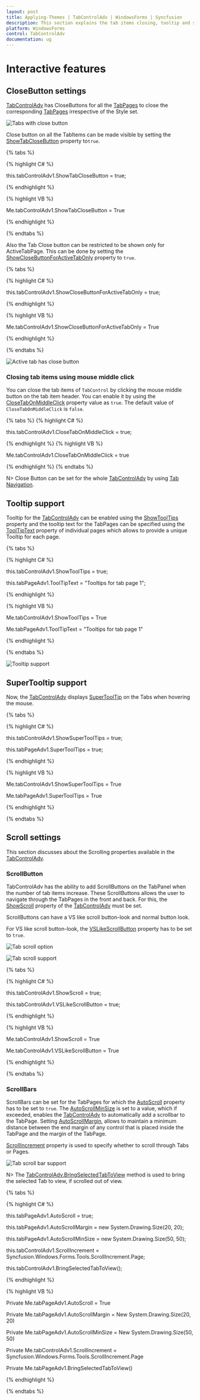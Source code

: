 ```yaml
---
layout: post
title: Applying-Themes | TabControlAdv | WindowsForms | Syncfusion
description: This section explains the tab items closing, tooltip and scrolling functionality in WindowsForms TabControlAdv
platform: WindowsForms
control: TabControlAdv 
documentation: ug
---
```


# Interactive features

## CloseButton settings

[TabControlAdv](https://help.syncfusion.com/cr/windowsforms/Syncfusion.Tools.Windows~Syncfusion.Windows.Forms.Tools.TabControlAdv.html) has CloseButtons for all the [TabPages]([TabPages](https://help.syncfusion.com/cr/windowsforms/Syncfusion.Tools.Windows~Syncfusion.Windows.Forms.Tools.TabControlAdv~TabPages.html)) to close the corresponding [TabPages]([TabPages](https://help.syncfusion.com/cr/windowsforms/Syncfusion.Tools.Windows~Syncfusion.Windows.Forms.Tools.TabControlAdv~TabPages.html)) irrespective of the Style set.

![Tabs with close button](Interactive-Features_images/Interactive-Features_img3.jpeg)

Close button on all the TabItems can be made visible by setting the [ShowTabCloseButton](https://help.syncfusion.com/cr/windowsforms/Syncfusion.Tools.Windows~Syncfusion.Windows.Forms.Tools.TabControlAdv~ShowTabCloseButton.html) property to`true`.

{% tabs %}

{% highlight C# %}

this.tabControlAdv1.ShowTabCloseButton = true;

{% endhighlight %}

{% highlight VB %}

Me.tabControlAdv1.ShowTabCloseButton = True

{% endhighlight %}

{% endtabs %}

Also the Tab Close button can be restricted to be shown only for ActiveTabPage. This can be done by setting the [ShowCloseButtonForActiveTabOnly](https://help.syncfusion.com/cr/windowsforms/Syncfusion.Tools.Windows~Syncfusion.Windows.Forms.Tools.TabControlAdv~ShowCloseButtonForActiveTabOnly.html) property to `true`.

{% tabs %}

{% highlight C# %}

this.tabControlAdv1.ShowCloseButtonForActiveTabOnly = true;

{% endhighlight %}

{% highlight VB %}

Me.tabControlAdv1.ShowCloseButtonForActiveTabOnly = True

{% endhighlight %}

{% endtabs %}

![Active tab has close button](Interactive-Features_images/Interactive-Features_img4.jpeg)

### Closing tab items using mouse middle click

You can close the tab items of `TabControl` by clicking the mouse middle button on the tab item header. You can enable it by using the [CloseTabOnMiddleClick](https://help.syncfusion.com/cr/windowsforms/Syncfusion.Tools.Windows~Syncfusion.Windows.Forms.Tools.TabControlAdv~CloseTabOnMiddleClick.html) property value as `true`. The default value of  `CloseTabOnMiddleClick` is `false`.

{% tabs %}
{% highlight C# %}

this.tabControlAdv1.CloseTabOnMiddleClick = true;

{% endhighlight %}
{% highlight VB %}

Me.tabControlAdv1.CloseTabOnMiddleClick = true

{% endhighlight %}
{% endtabs %}

N> Close Button can be set for the whole [TabControlAdv](https://help.syncfusion.com/cr/windowsforms/Syncfusion.Tools.Windows~Syncfusion.Windows.Forms.Tools.TabControlAdv.html) by using [Tab Navigation](/windowsforms/tabcontroladv/tab-navigation).

## Tooltip support

Tooltip for the [TabControlAdv](https://help.syncfusion.com/cr/windowsforms/Syncfusion.Tools.Windows~Syncfusion.Windows.Forms.Tools.TabControlAdv.html) can be enabled using the [ShowToolTips](https://help.syncfusion.com/cr/windowsforms/Syncfusion.Tools.Windows~Syncfusion.Windows.Forms.Tools.TabControlAdv~ShowToolTips.html) property and the tooltip text for the TabPages can be specified using the [ToolTipText](https://help.syncfusion.com/cr/windowsforms/Syncfusion.Tools.Windows~Syncfusion.Windows.Forms.Tools.TabPageAdv~ToolTipText.html) property of individual pages which allows to provide a unique Tooltip for each page.

{% tabs %}

{% highlight C# %}

this.tabControlAdv1.ShowToolTips = true;

this.tabPageAdv1.ToolTipText = "Tooltips for tab page 1";

{% endhighlight %}

{% highlight VB %}

Me.tabControlAdv1.ShowToolTips = True

Me.tabPageAdv1.ToolTipText = "Tooltips for tab page 1"

{% endhighlight %}

{% endtabs %}

![Tooltip support](Interactive-Features_images/Interactive-Features_img6.jpeg)


## SuperTooltip support

Now, the [TabControlAdv](https://help.syncfusion.com/cr/windowsforms/Syncfusion.Tools.Windows~Syncfusion.Windows.Forms.Tools.TabControlAdv.html) displays [SuperToolTip](https://help.syncfusion.com/cr/windowsforms/Syncfusion.Tools.Windows~Syncfusion.Windows.Forms.Tools.TabPageAdv~SuperTooltip.html) on the Tabs when hovering the mouse.

{% tabs %}

{% highlight C# %}

this.tabControlAdv1.ShowSuperToolTips  = true;

this.tabPageAdv1.SuperToolTips  = true;

{% endhighlight %}

{% highlight VB %}


Me.tabControlAdv1.ShowSuperToolTips  = True

Me.tabPageAdv1.SuperToolTips  = True

{% endhighlight %}

{% endtabs %}


## Scroll settings

This section discusses about the Scrolling properties available in the [TabControlAdv](https://help.syncfusion.com/cr/windowsforms/Syncfusion.Tools.Windows~Syncfusion.Windows.Forms.Tools.TabControlAdv.html).

### ScrollButton

TabControlAdv has the ability to add ScrollButtons on the TabPanel when the number of tab items increase. These ScrollButtons allows the user to navigate through the TabPages in the front and back. For this, the [ShowScroll](https://help.syncfusion.com/cr/windowsforms/Syncfusion.Tools.Windows~Syncfusion.Windows.Forms.Tools.TabControlAdv~ShowScroll.html) property of the [TabControlAdv](https://help.syncfusion.com/cr/windowsforms/Syncfusion.Tools.Windows~Syncfusion.Windows.Forms.Tools.TabControlAdv.html) must be set.

ScrollButtons can have a VS like scroll button-look and normal button look.

For VS like scroll button-look, the [VSLikeScrollButton](https://help.syncfusion.com/cr/windowsforms/Syncfusion.Tools.Windows~Syncfusion.Windows.Forms.Tools.TabControlAdv~VSLikeScrollButton.html) property has to be set to `true`.

![Tab scroll option](Interactive-Features_images/Interactive-Features_img11.png)

![Tab scroll support](Interactive-Features_images/Interactive-Features_img12.png)


{% tabs %}

{% highlight C# %}

this.tabControlAdv1.ShowScroll = true;

this.tabControlAdv1.VSLikeScrollButton = true;

{% endhighlight %}

{% highlight VB %}

Me.tabControlAdv1.ShowScroll = True

Me.tabControlAdv1.VSLikeScrollButton = True

{% endhighlight %}

{% endtabs %}

### ScrollBars

ScrollBars can be set for the TabPages for which the [AutoScroll](https://docs.microsoft.com/en-us/dotnet/api/system.windows.forms.scrollablecontrol.autoscroll?redirectedfrom=MSDN&view=netframework-4.7.2#System_Windows_Forms_ScrollableControl_AutoScroll) property has to be set to `true`. The [AutoScrollMinSize](https://docs.microsoft.com/en-us/dotnet/api/system.windows.forms.scrollablecontrol.autoscrollminsize?view=netframework-4.7.2) is set to a value, which if exceeded, enables the [TabControlAdv](https://help.syncfusion.com/cr/windowsforms/Syncfusion.Tools.Windows~Syncfusion.Windows.Forms.Tools.TabControlAdv.html) to automatically add a scrollbar to the TabPage. Setting [AutoScrollMargin](https://docs.microsoft.com/en-us/dotnet/api/system.windows.forms.scrollablecontrol.autoscrollmargin?view=netframework-4.7.2), allows to maintain a minimum distance between the end margin of any control that is placed inside the TabPage and the margin of the TabPage.

[ScrollIncrement](https://help.syncfusion.com/cr/windowsforms/Syncfusion.Tools.Windows~Syncfusion.Windows.Forms.Tools.TabControlAdv~ScrollIncrement.html) property is used to specify whether to scroll through Tabs or Pages.

![Tab scroll bar support](Interactive-Features_images/Interactive-Features_img13.png)


N> The [TabControlAdv.BringSelectedTabToView](https://help.syncfusion.com/cr/windowsforms/Syncfusion.Tools.Windows~Syncfusion.Windows.Forms.Tools.TabControlAdv~BringSelectedTabToView.html) method is used to bring the selected Tab to view, if scrolled out of view.

{% tabs %}

{% highlight C# %}

this.tabPageAdv1.AutoScroll = true;

this.tabPageAdv1.AutoScrollMargin = new System.Drawing.Size(20, 20);

this.tabPageAdv1.AutoScrollMinSize = new System.Drawing.Size(50, 50);

this.tabControlAdv1.ScrollIncrement = Syncfusion.Windows.Forms.Tools.ScrollIncrement.Page;

this.tabControlAdv1.BringSelectedTabToView();

{% endhighlight %}

{% highlight VB %}

Private Me.tabPageAdv1.AutoScroll = True

Private Me.tabPageAdv1.AutoScrollMargin = New System.Drawing.Size(20, 20)

Private Me.tabPageAdv1.AutoScrollMinSize = New System.Drawing.Size(50, 50)

Private Me.tabControlAdv1.ScrollIncrement = Syncfusion.Windows.Forms.Tools.ScrollIncrement.Page

Private Me.tabPageAdv1.BringSelectedTabToView()

{% endhighlight %}

{% endtabs %}


